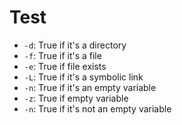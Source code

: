 # Test

* `-d`: True if it's a directory
* `-f`: True if it's a file
* `-e`: True if file exists
* `-L`: True if it's a symbolic link
* `-n`: True if it's an empty variable
* `-z`: True if empty variable
* `-n`: True if it's not an empty variable
